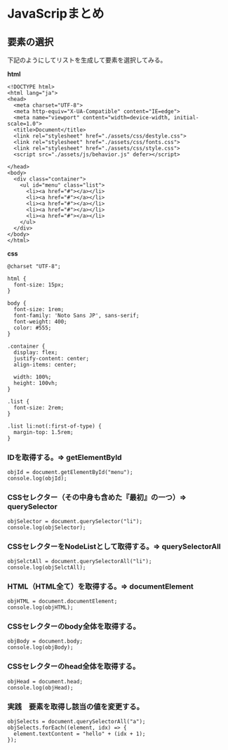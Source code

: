 # JavaScripまとめ

## 要素の選択

下記のようにしてリストを生成して要素を選択してみる。

__html__
```
<!DOCTYPE html>
<html lang="ja">
<head>
  <meta charset="UTF-8">
  <meta http-equiv="X-UA-Compatible" content="IE=edge">
  <meta name="viewport" content="width=device-width, initial-scale=1.0">
  <title>Document</title>
  <link rel="stylesheet" href="./assets/css/destyle.css">
  <link rel="stylesheet" href="./assets/css/fonts.css">
  <link rel="stylesheet" href="./assets/css/style.css">
  <script src="./assets/js/behavior.js" defer></script>

</head>
<body>
  <div class="container">
    <ul id="menu" class="list">
      <li><a href="#"></a></li>
      <li><a href="#"></a></li>
      <li><a href="#"></a></li>
      <li><a href="#"></a></li>
      <li><a href="#"></a></li>
    </ul>  
  </div>
</body>
</html>
```

__css__
```
@charset "UTF-8";

html {
  font-size: 15px;
}

body {
  font-size: 1rem;
  font-family: 'Noto Sans JP', sans-serif;
  font-weight: 400;
  color: #555;
}

.container {
  display: flex;
  justify-content: center;
  align-items: center;

  width: 100%;
  height: 100vh;
}

.list {
  font-size: 2rem;
}

.list li:not(:first-of-type) {
  margin-top: 1.5rem;
}
```

### IDを取得する。=> getElementById
```
objId = document.getElementById("menu");
console.log(objId);
```

### CSSセレクター（その中身も含めた『最初』の一つ）=> querySelector
```
objSelector = document.querySelector("li");
console.log(objSelector);
```

### CSSセレクターをNodeListとして取得する。=> querySelectorAll
```
objSelctAll = document.querySelectorAll("li");
console.log(objSelctAll);
```

### HTML（HTML全て）を取得する。=> documentElement
```
objHTML = document.documentElement;
console.log(objHTML);
```

### CSSセレクターのbody全体を取得する。
```
objBody = document.body;
console.log(objBody);
```

### CSSセレクターのhead全体を取得する。
```
objHead = document.head;
console.log(objHead);
```

### 実践　要素を取得し該当の値を変更する。
```
objSelects = document.querySelectorAll("a");
objSelects.forEach((element, idx) => {
  element.textContent = "hello" + (idx + 1);
});
```